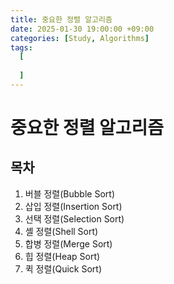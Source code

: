 ```yaml
---
title: 중요한 정렬 알고리즘
date: 2025-01-30 19:00:00 +09:00
categories: [Study, Algorithms]
tags:
  [
    
  ]
---
```


#   중요한 정렬 알고리즘

##  목차

1.  버블 정렬(Bubble Sort)
2.  삽입 정렬(Insertion Sort)
3.  선택 정렬(Selection Sort)
4.  셸 정렬(Shell Sort)
5.  합병 정렬(Merge Sort)
6.  힙 정렬(Heap Sort)
7.  퀵 정렬(Quick Sort)
